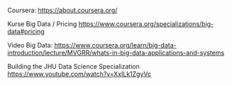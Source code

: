 
Coursera:
https://about.coursera.org/

Kurse Big Data / Pricing
https://www.coursera.org/specializations/big-data#pricing

Video Big Data:
https://www.coursera.org/learn/big-data-introduction/lecture/MVGRR/whats-in-big-data-applications-and-systems

Building the JHU Data Science Specialization 
https://www.youtube.com/watch?v=XxILk1ZgyVc




